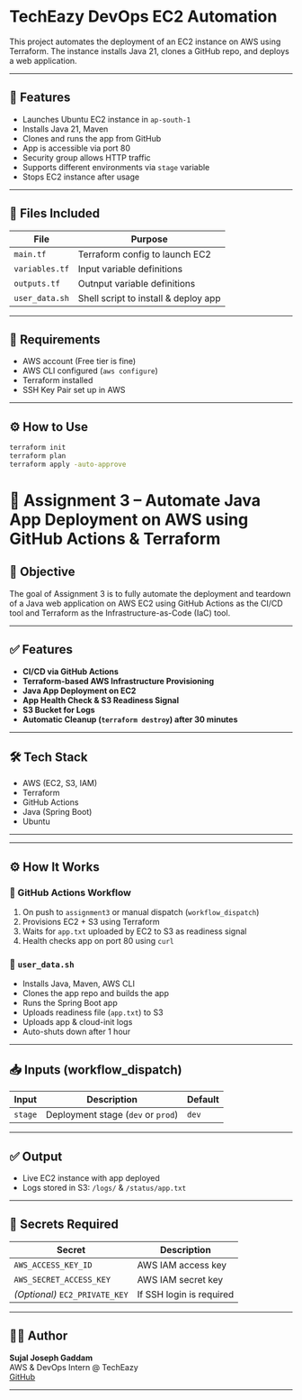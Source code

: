 # TechEazy DevOps EC2 Automation

This project automates the deployment of an EC2 instance on AWS using Terraform. The instance installs Java 21, clones a GitHub repo, and deploys a web application.

----

## 🚀 Features         

- Launches Ubuntu EC2 instance in `ap-south-1`
- Installs Java 21, Maven
- Clones and runs the app from GitHub
- App is accessible via port 80
- Security group allows HTTP traffic
- Supports different environments via `stage` variable
- Stops EC2 instance after usage 

------
## 🧾 Files Included

| File                | Purpose                               |
|---------------------|----------------------------------------|
| `main.tf`           | Terraform config to launch EC2         |
| `variables.tf`      | Input variable definitions             |
| `outputs.tf`        | Outnput variable definitions           |
| `user_data.sh`      | Shell script to install & deploy app   |

---

## 🔧 Requirements

- AWS account (Free tier is fine)
- AWS CLI configured (`aws configure`)
- Terraform installed
- SSH Key Pair set up in AWS 

---

## ⚙️ How to Use

```bash
terraform init
terraform plan
terraform apply -auto-approve
```
# 🚀 Assignment 3 – Automate Java App Deployment on AWS using GitHub Actions & Terraform

## 📌 Objective

The goal of Assignment 3 is to fully automate the deployment and teardown of a Java web application on AWS EC2 using GitHub Actions as the CI/CD tool and Terraform as the Infrastructure-as-Code (IaC) tool.

---

## ✅ Features

- **CI/CD via GitHub Actions**
- **Terraform-based AWS Infrastructure Provisioning**
- **Java App Deployment on EC2**
- **App Health Check & S3 Readiness Signal**
- **S3 Bucket for Logs**
- **Automatic Cleanup (`terraform destroy`) after 30 minutes**

---

## 🛠️ Tech Stack

- AWS (EC2, S3, IAM)
- Terraform
- GitHub Actions
- Java (Spring Boot)
- Ubuntu

---


---

## ⚙️ How It Works

### 🔁 GitHub Actions Workflow

1. On push to `assignment3` or manual dispatch (`workflow_dispatch`)
2. Provisions EC2 + S3 using Terraform
3. Waits for `app.txt` uploaded by EC2 to S3 as readiness signal
4. Health checks app on port 80 using `curl`

### 📄 `user_data.sh`

- Installs Java, Maven, AWS CLI
- Clones the app repo and builds the app
- Runs the Spring Boot app
- Uploads readiness file (`app.txt`) to S3
- Uploads app & cloud-init logs
- Auto-shuts down after 1 hour

---

## 📥 Inputs (workflow_dispatch)

| Input | Description | Default |
|-------|-------------|---------|
| `stage` | Deployment stage (`dev` or `prod`) | `dev` |

---

## ✅ Output

- Live EC2 instance with app deployed
- Logs stored in S3: `/logs/` & `/status/app.txt`

---

## 🔐 Secrets Required

| Secret | Description |
|--------|-------------|
| `AWS_ACCESS_KEY_ID` | AWS IAM access key |
| `AWS_SECRET_ACCESS_KEY` | AWS IAM secret key |
| *(Optional)* `EC2_PRIVATE_KEY` | If SSH login is required |

---

## 🙋‍♂️ Author

**Sujal Joseph Gaddam**  
AWS & DevOps Intern @ TechEazy  
[GitHub](https://github.com/sujall18)

---


